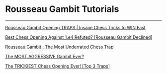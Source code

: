 ﻿# Rousseau Gambit Tutorials

---

[Rousseau Gambit Opening TRAPS \| Insane Chess Tricks to WIN Fast](https://www.youtube.com/watch?v=ATAaIYUDQ7E)

[Best Chess Opening Against 1.e4 Refuted? \[Rousseau Gambit Declined\]](https://www.youtube.com/watch?v=5rsKiFhpdqI)

[Rousseau Gambit : The Most Underrated Chess Trap](https://www.youtube.com/watch?v=a-jHr2xwOOI)

[The MOST AGGRESSIVE Gambit Ever?](https://www.youtube.com/watch?v=U_n3CQEzErM)

[The TRICKIEST Chess Opening Ever! \[Top 3 Traps\]](https://www.youtube.com/watch?v=Gq1K0lIl4SE)

